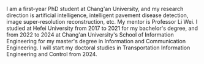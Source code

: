 I am a first-year PhD student at Chang'an University, and my research direction is artificial intelligence, intelligent pavement disease detection, image super-resolution reconstruction, etc.
My mentor is Professor Li Wei. I studied at Hefei University from 2017 to 2021 for my bachelor's degree, and from 2022 to 2024 at Chang'an University's School of Information Engineering for my master's degree in Information and Communication Engineering. I will start my doctoral studies in Transportation Information Engineering and Control from 2024.

